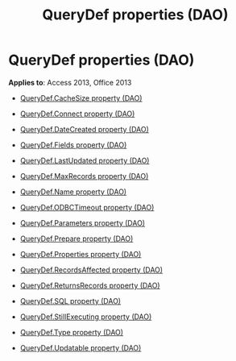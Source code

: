 ﻿---
title: QueryDef properties (DAO)
TOCTitle: Properties
ms:assetid: 6b5687aa-1a67-4c3a-b9b4-ae90ada81326
ms:mtpsurl: https://msdn.microsoft.com/library/Dn142365(v=office.15)
ms:contentKeyID: 52072842
ms.date: 09/18/2015
mtps_version: v=office.15
---

# QueryDef properties (DAO)


**Applies to**: Access 2013, Office 2013



  - [QueryDef.CacheSize property (DAO)](querydef-cachesize-property-dao.md)

  - [QueryDef.Connect property (DAO)](querydef-connect-property-dao.md)

  - [QueryDef.DateCreated property (DAO)](querydef-datecreated-property-dao.md)

  - [QueryDef.Fields property (DAO)](querydef-fields-property-dao.md)

  - [QueryDef.LastUpdated property (DAO)](querydef-lastupdated-property-dao.md)

  - [QueryDef.MaxRecords property (DAO)](querydef-maxrecords-property-dao.md)

  - [QueryDef.Name property (DAO)](querydef-name-property-dao.md)

  - [QueryDef.ODBCTimeout property (DAO)](querydef-odbctimeout-property-dao.md)

  - [QueryDef.Parameters property (DAO)](querydef-parameters-property-dao.md)

  - [QueryDef.Prepare property (DAO)](querydef-prepare-property-dao.md)

  - [QueryDef.Properties property (DAO)](querydef-properties-property-dao.md)

  - [QueryDef.RecordsAffected property (DAO)](querydef-recordsaffected-property-dao.md)

  - [QueryDef.ReturnsRecords property (DAO)](querydef-returnsrecords-property-dao.md)

  - [QueryDef.SQL property (DAO)](querydef-sql-property-dao.md)

  - [QueryDef.StillExecuting property (DAO)](querydef-stillexecuting-property-dao.md)

  - [QueryDef.Type property (DAO)](querydef-type-property-dao.md)

  - [QueryDef.Updatable property (DAO)](querydef-updatable-property-dao.md)

